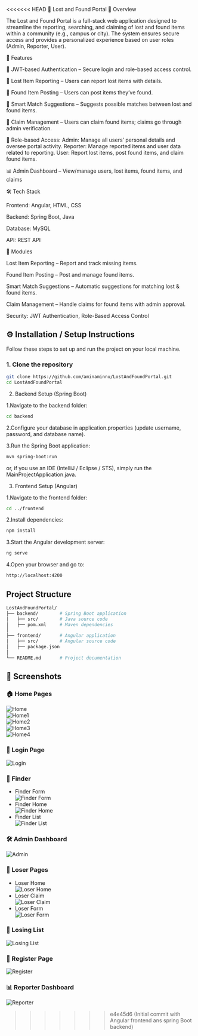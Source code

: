 <<<<<<< HEAD
📌 Lost and Found Portal
📖 Overview

The Lost and Found Portal is a full-stack web application designed to streamline the reporting, searching, and claiming of lost and found items within a community (e.g., campus or city). The system ensures secure access and provides a personalized experience based on user roles (Admin, Reporter, User).

🚀 Features

🔑 JWT-based Authentication – Secure login and role-based access control.

📝 Lost Item Reporting – Users can report lost items with details.

📸 Found Item Posting – Users can post items they’ve found.

🤖 Smart Match Suggestions – Suggests possible matches between lost and found items.

📂 Claim Management – Users can claim found items; claims go through admin verification.

👤 Role-based Access:
   Admin: Manage all users’ personal details and oversee portal activity.
   Reporter: Manage reported items and user data related to reporting.
   User: Report lost items, post found items, and claim found items.

 📊 Admin Dashboard – View/manage users, lost items, found items, and claims

🛠️ Tech Stack

Frontend: Angular, HTML, CSS

Backend: Spring Boot, Java

Database: MySQL

API: REST API

📌 Modules

Lost Item Reporting – Report and track missing items.

Found Item Posting – Post and manage found items.

Smart Match Suggestions – Automatic suggestions for matching lost & found items.

Claim Management – Handle claims for found items with admin approval.

Security: JWT Authentication, Role-Based Access Control

## ⚙️ Installation / Setup Instructions

Follow these steps to set up and run the project on your local machine.

### 1. Clone the repository
```bash
git clone https://github.com/aminaminnu/LostAndFoundPortal.git
cd LostAndFoundPortal
`````
2. Backend Setup (Spring Boot)

 1.Navigate to the backend folder:
```bash
cd backend

`````
 2.Configure your database in application.properties (update username, password, and database name).

 3.Run the Spring Boot application:
```bash
mvn spring-boot:run
`````
or, if you use an IDE (IntelliJ / Eclipse / STS), simply run the MainProjectApplication.java.

3. Frontend Setup (Angular)

 1.Navigate to the frontend folder:
 ```bash
cd ../frontend
`````
 2.Install dependencies:
 ```bash
npm install
`````
 3.Start the Angular development server:
 ```bash
ng serve
`````
 4.Open your browser and go to:
 ```bash
http://localhost:4200
`````
## Project Structure
```bash
LostAndFoundPortal/
├── backend/        # Spring Boot application
│   ├── src/        # Java source code
│   ├── pom.xml     # Maven dependencies
│
├── frontend/       # Angular application
│   ├── src/        # Angular source code
│   ├── package.json
│
└── README.md       # Project documentation
`````

## 📸 Screenshots  

### 🏠 Home Pages  
![Home](./screenshots/home.png)  
![Home1](./screenshots/home1.png)  
![Home2](./screenshots/home2.png)  
![Home3](./screenshots/home3.png)  
![Home4](./screenshots/home4.png)  

### 🔑 Login Page  
![Login](./screenshots/login.png)  

### 📝 Finder  
- Finder Form  
  ![Finder Form](./screenshots/finder-form.png)  
- Finder Home  
  ![Finder Home](./screenshots/finder-home.png)  
- Finder List  
  ![Finder List](./screenshots/finder-list.png)  

### 🛠️ Admin Dashboard  
![Admin](./screenshots/admin.png)  

### 🙍 Loser Pages  
- Loser Home  
  ![Loser Home](./screenshots/loser_home.png)  
- Loser Claim  
  ![Loser Claim](./screenshots/loser-claim.png)  
- Loser Form  
  ![Loser Form](./screenshots/loser-form.png)  

### 📂 Losing List  
![Losing List](./screenshots/losing_list.png)  

### 📝 Register Page  
![Register](./screenshots/register.png)  

### 📊 Reporter Dashboard  
![Reporter](./screenshots/reporter.png)  






>>>>>>> e4e45d6 (Initial commit with Angular frontend ans spring Boot backend)
